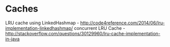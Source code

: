 # Caches
LRU cache using LinkedHashmap - http://code4reference.com/2014/06/lru-implementation-linkedhashmap/
concurrent LRU Cache  - http://stackoverflow.com/questions/30129960/lru-cache-implementation-in-java
